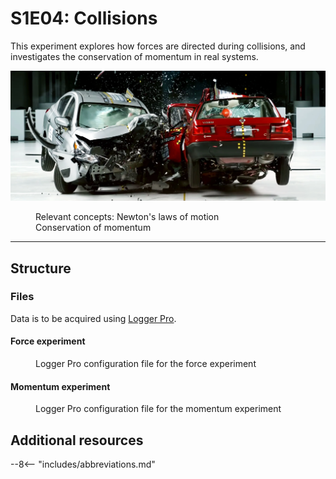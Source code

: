 # S1E04: Collisions

This experiment explores how forces are directed during collisions, and investigates the conservation of momentum in real systems.

![](s1e04/header.png)

<figure markdown>
<i class="fas fa-microscope fa-5x"></i>
<figcaption>Relevant concepts:
    Newton's laws of motion <br>
    Conservation of momentum
</figcaption>
</figure>

---

## Structure

### Files

Data is to be acquired using [Logger Pro](../../reference/software/#logger-pro).

#### Force experiment

<figure markdown>
<a href = 'S1E04a.cmbl'> <i class="fas fa-code fa-3x"></i> </a>
<figcaption>Logger Pro configuration file for the force experiment
</figcaption>
</figure>

#### Momentum experiment

<figure markdown>
<a href = 'S1E04b.cmbl'> <i class="fas fa-code fa-3x"></i> </a>
<figcaption>Logger Pro configuration file for the momentum experiment
</figcaption>
</figure>

## Additional resources

--8<-- "includes/abbreviations.md"
